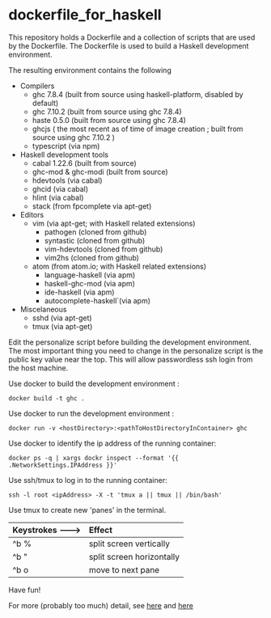 # dockerfile_for_haskell

This repository holds a Dockerfile and a collection of scripts that are used by the Dockerfile.  The Dockerfile is used to build a Haskell development environment.

The resulting environment contains the following

* Compilers
  * ghc 7.8.4  (built from source using haskell-platform, disabled by default)
  * ghc 7.10.2 (built from source using ghc 7.8.4)
  * haste 0.5.0 (built from source using ghc 7.8.4)
  * ghcjs ( the most recent as of time of image creation ; built from source using ghc 7.10.2 )  
  * typescript (via npm)
* Haskell development tools
  * cabal 1.22.6  (built from source)
  * ghc-mod & ghc-modi (built from source)
  * hdevtools (via cabal)
  * ghcid (via cabal)
  * hlint (via cabal)
  * stack (from fpcomplete via apt-get)
* Editors
  * vim (via apt-get; with Haskell related extensions)
    * pathogen (cloned from github)
    * syntastic (cloned from github)
    * vim-hdevtools (cloned from github)
    * vim2hs (cloned from github)
  * atom (from atom.io; with Haskell related extensions)
    * language-haskell  (via apm)
    * haskell-ghc-mod  (via apm)
    * ide-haskell  (via apm)
    * autocomplete-haskell`(via apm)
* Miscelaneous
  * sshd (via apt-get)
  * tmux (via apt-get)

Edit the personalize script before building the development environment.  The most important thing you need to change in the personalize script is the public key value near the top.  This will allow passwordless ssh login from the host machine.

Use docker to build the development environment :

    docker build -t ghc .

Use docker to run the development environment :

    docker run -v <hostDirectory>:<pathToHostDirectoryInContainer> ghc 

Use docker to identify the ip address of the running container:

    docker ps -q | xargs dockr inspect --format '{{ .NetworkSettings.IPAddress }}'

Use ssh/tmux to log in to the running container:

    ssh -l root <ipAddress> -X -t 'tmux a || tmux || /bin/bash'

Use tmux to create new 'panes' in the terminal.

| Keystrokes ---> | Effect |
|:-------------|:-------|
| ^b %         | split screen vertically |
| ^b "         | split screen horizontally |
| ^b o         | move to next pane |

Have fun!

For more (probably too much) detail, see [here](http://dc25.github.io/myBlog/2015/08/27/building-and-using-haste-0.5.0-in-docker.html) and [here](http://dc25.github.io/myBlog/haskell/ghcjs/docker/2015/08/05/installing-and-using-ghcjs-in-a-docker-image.html)



